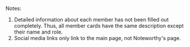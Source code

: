 Notes:
1. Detailed information about each member has not been filled out completely. Thus, all member cards have the same description except their name and role.
2. Social media links only link to the main page, not Noteworthy's page.
